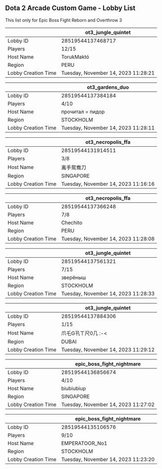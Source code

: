 ## Dota 2 Arcade Custom Game - Lobby List

This list only for Epic Boss Fight Reborn and Overthrow 3

|  | ot3_jungle_quintet |
| ------ | ------ |
| Lobby ID | 28519544137468717 |
| Players | 12/15 |
| Host Name | TorukMaktó |
| Region | PERU |
| Lobby Creation Time | Tuesday, November 14, 2023 11:28:21 |


|  | ot3_gardens_duo |
| ------ | ------ |
| Lobby ID | 28519544137384184 |
| Players | 4/10 |
| Host Name | прочитал = пидop |
| Region | STOCKHOLM |
| Lobby Creation Time | Tuesday, November 14, 2023 11:28:11 |


|  | ot3_necropolis_ffa |
| ------ | ------ |
| Lobby ID | 28519544131914511 |
| Players | 3/8 |
| Host Name | 离手鸳鸯刀 |
| Region | SINGAPORE |
| Lobby Creation Time | Tuesday, November 14, 2023 11:16:16 |


|  | ot3_necropolis_ffa |
| ------ | ------ |
| Lobby ID | 28519544137366248 |
| Players | 7/8 |
| Host Name | Chechito |
| Region | PERU |
| Lobby Creation Time | Tuesday, November 14, 2023 11:28:08 |


|  | ot3_jungle_quintet |
| ------ | ------ |
| Lobby ID | 28519544137561321 |
| Players | 7/15 |
| Host Name | зверёныш |
| Region | STOCKHOLM |
| Lobby Creation Time | Tuesday, November 14, 2023 11:28:33 |


|  | ot3_jungle_quintet |
| ------ | ------ |
| Lobby ID | 28519544137884306 |
| Players | 1/15 |
| Host Name | 爪乇G卂ㄒ尺0几 :-< |
| Region | DUBAI |
| Lobby Creation Time | Tuesday, November 14, 2023 11:29:12 |


|  | epic_boss_fight_nightmare |
| ------ | ------ |
| Lobby ID | 28519544136856674 |
| Players | 4/10 |
| Host Name | biubiubiup |
| Region | SINGAPORE |
| Lobby Creation Time | Tuesday, November 14, 2023 11:27:02 |


|  | epic_boss_fight_nightmare |
| ------ | ------ |
| Lobby ID | 28519544135106576 |
| Players | 9/10 |
| Host Name | EMPERATOOR_No1 |
| Region | STOCKHOLM |
| Lobby Creation Time | Tuesday, November 14, 2023 11:23:20 |


